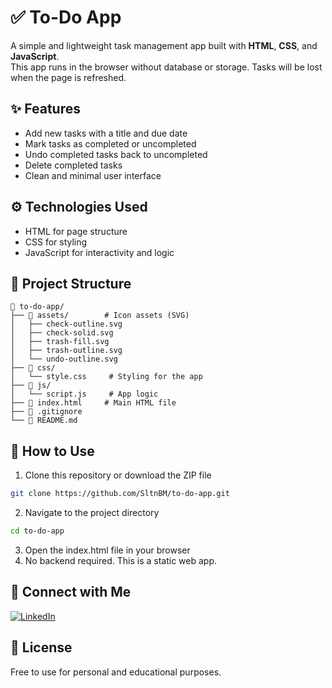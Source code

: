 # ✅ To-Do App
A simple and lightweight task management app built with **HTML**, **CSS**, and **JavaScript**.  
This app runs in the browser without database or storage. Tasks will be lost when the page is refreshed.

## ✨ Features
- Add new tasks with a title and due date
- Mark tasks as completed or uncompleted
- Undo completed tasks back to uncompleted
- Delete completed tasks
- Clean and minimal user interface

## ⚙️ Technologies Used
- HTML for page structure
- CSS for styling
- JavaScript for interactivity and logic

## 📁 Project Structure
```plaintext
📂 to-do-app/
├── 📂 assets/        # Icon assets (SVG)
│   ├── check-outline.svg
│   ├── check-solid.svg
│   ├── trash-fill.svg
│   ├── trash-outline.svg
│   └── undo-outline.svg
├── 📂 css/
│   └── style.css     # Styling for the app
├── 📂 js/
│   └── script.js     # App logic
├── 📄 index.html     # Main HTML file
├── 📄 .gitignore
└── 📄 README.md
```

## 🚀 How to Use
1. Clone this repository or download the ZIP file
```bash
git clone https://github.com/SltnBM/to-do-app.git
```
2. Navigate to the project directory
```bash
cd to-do-app
```
3. Open the index.html file in your browser
4. No backend required. This is a static web app.

## 🤝 Connect with Me
[![LinkedIn](https://img.shields.io/badge/LinkedIn-Sultan%20Badra-blue?logo=linkedin&logoColor=white&style=flat-square)](https://www.linkedin.com/in/sultan-badra)

## 📄 License
Free to use for personal and educational purposes.
